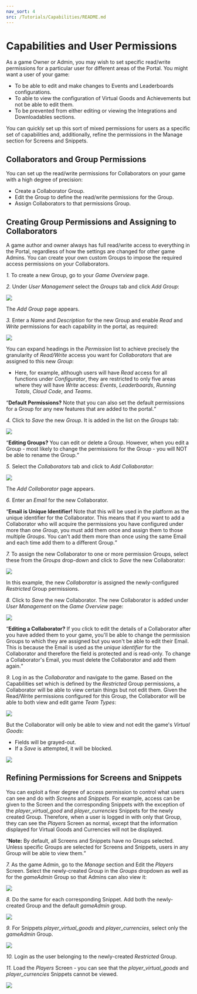 ```yaml
---
nav_sort: 4
src: /Tutorials/Capabilities/README.md
---
```


# Capabilities and User Permissions

As a game Owner or Admin, you may wish to set specific read/write permissions for a particular user for different areas of the Portal. You might want a user of your game:
* To be able to edit and make changes to Events and Leaderboards configurations.
* To able to view the configuration of Virtual Goods and Achievements but not be able to edit them.
* To be prevented from either editing or viewing the Integrations and Downloadables sections.

You can quickly set up this sort of mixed permissions for users as a specific set of capabilities and, additionally, refine the permissions in the Manage section for Screens and Snippets.

## Collaborators and Group Permissions

You can set up the read/write permissions for Collaborators on your game with a high degree of precision:
* Create a Collaborator Group.
* Edit the Group to define the read/write permissions for the Group.
* Assign Collaborators to that permissions Group.

## Creating Group Permissions and Assigning to Collaborators

A game author and owner always has full read/write access to everything in the Portal, regardless of how the settings are changed for other game Admins. You can create your own custom Groups to impose the required access permissions on your Collaborators.

*1.* To create a new Group, go to your *Game Overview* page.

*2.* Under *User Management* select the *Groups* tab and click *Add Group*:

![](img/12.png)

The *Add Group* page appears.

*3.* Enter a *Name* and *Description* for the new Group and enable *Read* and *Write* permissions for each capability in the portal, as required:

![](img/24.png)

You can expand headings in the *Permission* list to achieve precisely the granularity of *Read/Write* access you want for *Collaborators* that are assigned to this new *Group*:
* Here, for example, although users will have *Read* access for all functions under *Configurator*, they are restricted to only five areas where they will have *Write* access: *Events*, *Leaderboards*, *Running Totals*, *Cloud Code*, and *Teams*.

<q>**Default Permissions?** Note that you can also set the default permissions for a Group for any new features that are added to the portal.</q>

*4.* Click to *Save* the new *Group*. It is added in the list on the *Groups* tab:

![](img/14.png)

<q>**Editing Groups?** You can edit or delete a Group. However, when you edit a Group - most likely to change the permissions for the Group - you will NOT be able to rename the Group.</q>

*5.* Select the *Collaborators* tab and click to *Add Collaborator*:

![](img/15.png)

The *Add Collaborator* page appears.

*6.* Enter an *Email* for the new Collaborator.

<q>**Email is Unique Identifier!** Note that this will be used in the platform as the unique identifier for the Collaborator. This means that if you want to add a Collaborator who will acquire the permissions you have configured under more than one *Group*, you must add them once and assign them to those multiple *Groups*. You can't add them more than once using the same Email and each time add them to a different Group.</q>

*7.* To assign the new Collaborator to one or more permission Groups, select these from the *Groups* drop-down and click to *Save* the new Collaborator:

![](img/16.png)

In this example, the new *Collaborator* is assigned the newly-configured *Restricted* Group permissions.

*8.* Click to *Save* the new Collaborator. The new Collaborator is added under *User Management* on the *Game Overview* page:

![](img/17.png)

<q>**Editing a Collaborator?** If you click to edit the details of a Collaborator after you have added them to your game, you'll be able to change the permission Groups to which they are assigned but you won't be able to edit their Email. This is because the Email is used as the *unique identifier* for the Collaborator and therefore the field is protected and is read-only. To change a Collaborator's Email, you must delete the Collaborator and add them again.</q>

*9.* Log in as the *Collaborator* and navigate to the game. Based on the Capabilities set which is defined by the *Restricted* Group permissions, a Collaborator will be able to view certain things but not edit them. Given the Read/Write permissions configured for this Group, the Collaborator will be able to both view and edit game *Team Types*:

![](img/18.png)

But the Collaborator will only be able to view and not edit the game's *Virtual Goods*:
* Fields will be grayed-out.
* If a *Save* is attempted, it will be blocked.

![](img/19.png)

## Refining Permissions for Screens and Snippets

You can exploit a finer degree of access permission to control what users can see and do with *Screens* and *Snippets*. For example, access can be given to the Screen and the corresponding Snippets with the exception of the *player_virtual_good* and *player_currencies* Snippets for the newly created Group. Therefore, when a user is logged in with only that Group, they can see the *Players* Screen as normal, except that the information displayed for Virtual Goods and Currencies will not be displayed.

<q>**Note:** By default, all Screens and Snippets have no Groups selected. Unless specific Groups are selected for Screens and Snippets, users in any Group will be able to view them.</q>

*7.* As the game Admin, go to the *Manage* section and Edit the *Players* Screen. Select the newly-created Group in the *Groups* dropdown as well as for the *gameAdmin* Group so that Admins can also view it:

![](img/20.png)

*8.* Do the same for each corresponding Snippet. Add both the newly-created Group and the default *gameAdmin* group.

![](img/21.png)

*9.* For Snippets *player_virtual_goods* and *player_currencies*, select only the *gameAdmin* Group.

![](img/22.png)

*10.* Login as the user belonging to the newly-created *Restricted* Group.

*11.* Load the *Players* Screen - you can see that the *player_virtual_goods* and *player_currencies* Snippets cannot be viewed.

![](img/23.png)
